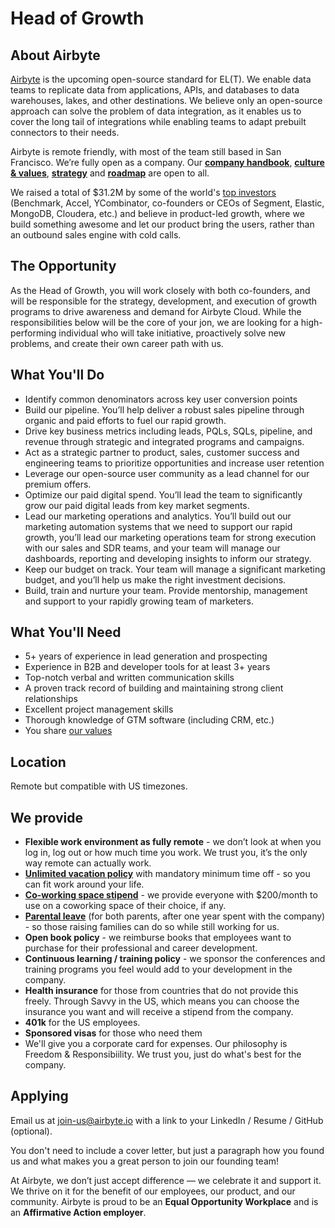 # Head of Growth

## **About Airbyte**

[Airbyte](http://airbyte.io) is the upcoming open-source standard for EL(T). We enable data teams to replicate data from applications, APIs, and databases to data warehouses, lakes, and other destinations. We believe only an open-source approach can solve the problem of data integration, as it enables us to cover the long tail of integrations while enabling teams to adapt prebuilt connectors to their needs. 

Airbyte is remote friendly, with most of the team still based in San Francisco. We’re fully open as a company. Our **[company handbook](https://handbook.airbyte.io)**, **[culture & values](https://handbook.airbyte.io/company/culture-and-values)**, **[strategy](https://handbook.airbyte.io/strategy/strategy)** and **[roadmap](../13-project-overview/01-roadmap.md)** are open to all.

We raised a total of $31.2M by some of the world's [top investors](./#our-investors) (Benchmark, Accel, YCombinator, co-founders or CEOs of Segment, Elastic, MongoDB, Cloudera, etc.) and believe in product-led growth, where we build something awesome and let our product bring the users, rather than an outbound sales engine with cold calls.

## **The Opportunity**

As the Head of Growth, you will work closely with both co-founders, and will be responsible for the strategy, development, and execution of growth programs to drive awareness and demand for Airbyte Cloud. While the responsibilities below will be the core of your jon, we are looking for a high-performing individual who will take initiative, proactively solve new problems, and create their own career path with us. 

## **What You'll Do**

* Identify common denominators across key user conversion points
* Build our pipeline. You’ll help deliver a robust sales pipeline through organic and paid efforts to fuel our rapid growth.
* Drive key business metrics including leads, PQLs, SQLs, pipeline, and revenue through strategic and integrated programs and campaigns.
* Act as a strategic partner to product, sales, customer success and engineering teams to prioritize opportunities and increase user retention
* Leverage our open-source user community as a lead channel for our premium offers.
* Optimize our paid digital spend. You’ll lead the team to significantly grow our paid digital leads from key market segments.
* Lead our marketing operations and analytics. You’ll build out our marketing automation systems that we need to support our rapid growth, you’ll lead our marketing operations team for strong execution with our sales and SDR teams, and your team will manage our dashboards, reporting and developing insights to inform our strategy.
* Keep our budget on track. Your team will manage a significant marketing budget, and you’ll help us make the right investment decisions.
* Build, train and nurture your team. Provide mentorship, management and support to your rapidly growing team of marketers.


## **What You'll Need**

* 5+ years of experience in lead generation and prospecting
* Experience in B2B and developer tools for at least 3+ years
* Top-notch verbal and written communication skills 
* A proven track record of building and maintaining strong client relationships 
* Excellent project management skills 
* Thorough knowledge of GTM software (including CRM, etc.)
* You share [our values](https://handbook.airbyte.io/company/culture-and-values)

## **Location**

Remote but compatible with US timezones.

## **We provide**

* **Flexible work environment as fully remote** - we don’t look at when you log in, log out or how much time you work. We trust you, it’s the only way remote can actually work. 
* **[Unlimited vacation policy](https://handbook.airbyte.io/people/time-off)** with mandatory minimum time off - so you can fit work around your life.
* **[Co-working space stipend](https://handbook.airbyte.io/people/expense-policy#work-space)** - we provide everyone with $200/month to use on a coworking space of their choice, if any.
* **[Parental leave](https://handbook.airbyte.io/people/time-off#parental-leave)** \(for both parents, after one year spent with the company\) - so those raising families can do so while still working for us.
* **Open book policy** - we reimburse books that employees want to purchase for their professional and career development. 
* **Continuous learning / training policy** - we sponsor the conferences and training programs you feel would add to your development in the company. 
* **Health insurance** for those from countries that do not provide this freely. Through Savvy in the US, which means you can choose the insurance you want and will receive a stipend from the company. 
* **401k** for the US employees. 
* **Sponsored visas** for those who need them
* We'll give you a corporate card for expenses. Our philosophy is Freedom & Responsibiility. We trust you, just do what's best for the company.

## **Applying**

Email us at [join-us@airbyte.io](mailto:join-us@airbyte.io) with a link to your LinkedIn / Resume / GitHub \(optional\).

You don't need to include a cover letter, but just a paragraph how you found us and what makes you a great person to join our founding team!

At Airbyte, we don’t just accept difference — we celebrate it and support it. We thrive on it for the benefit of our employees, our product, and our community. Airbyte is proud to be an **Equal Opportunity Workplace** and is an **Affirmative Action employer**.

